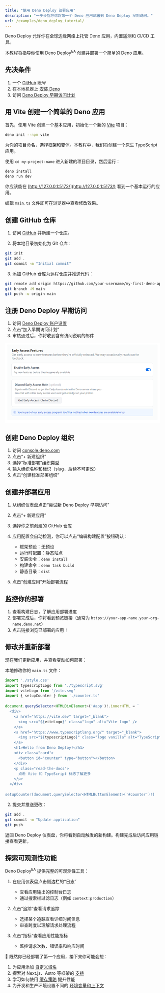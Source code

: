 ```yaml
---
title: "使用 Deno Deploy 部署应用"
description: "一步步指导你将第一个 Deno 应用部署到 Deno Deploy 早期访问。"
url: /examples/deno_deploy_tutorial/
---
```


Deno Deploy 允许你在全球边缘网络上托管 Deno 应用，内置遥测和 CI/CD 工具。

本教程将指导你使用 Deno Deploy<sup>EA</sup> 创建并部署一个简单的 Deno 应用。

## 先决条件

1. 一个 [GitHub](https://github.com) 账号
2. 在本地机器上 [安装 Deno](https://docs.deno.com/runtime/manual/getting_started/installation)
3. 访问
   [Deno Deploy 早期访问计划](https://dash.deno.com/account#early-access)

## 用 Vite 创建一个简单的 Deno 应用

首先，使用 Vite 创建一个基本应用，初始化一个新的
[Vite](https://vite.dev/guide/) 项目：

```sh
deno init --npm vite
```

为你的项目命名，选择框架和变体。本教程中，我们将创建一个原生 TypeScript 应用。

使用 `cd my-project-name` 进入新建的项目目录，然后运行：

```sh
deno install
deno run dev
```

你应该能在 [http://127.0.0.1:5173/](http://127.0.0.1:5173/) 看到一个基本运行的应用。

编辑 `main.ts` 文件即可在浏览器中查看修改效果。

## 创建 GitHub 仓库

1. 访问 [GitHub](https://github.com) 并新建一个仓库。

2. 将本地目录初始化为 Git 仓库：

```sh
git init
git add .
git commit -m "Initial commit"
```

3. 添加 GitHub 仓库为远程仓库并推送代码：

```sh
git remote add origin https://github.com/your-username/my-first-deno-app.git
git branch -M main
git push -u origin main
```

## 注册 Deno Deploy 早期访问

1. 访问
   [Deno Deploy 账户设置](https://dash.deno.com/account#early-access)
2. 点击“加入早期访问计划”
3. 审核通过后，你将收到含有访问说明的邮件

![早期访问加入截图](./images/join.png)

## 创建 Deno Deploy 组织

1. 访问 [console.deno.com](https://console.deno.com)
2. 点击“+ 新建组织”
3. 选择“标准部署”组织类型
4. 输入组织名称和标识（slug，后续不可更改）
5. 点击“创建标准部署组织”

## 创建并部署应用

1. 从组织仪表盘点击“尝试新 Deno Deploy 早期访问”
2. 点击“+ 新建应用”
3. 选择你之前创建的 GitHub 仓库
4. 应用配置会自动检测，你可以点击“编辑构建配置”按钮确认：
   - 框架预设：无预设
   - 运行时配置：静态站点
   - 安装命令：`deno install`
   - 构建命令：`deno task build`
   - 静态目录：`dist`

5. 点击“创建应用”开始部署流程

## 监控你的部署

1. 查看构建日志，了解应用部署进度
2. 部署完成后，你将看到预览链接（通常为
   `https://your-app-name.your-org-name.deno.net`）
3. 点击链接浏览已部署的应用！

## 修改并重新部署

现在我们更新应用，并查看变动如何部署：

本地修改你的 `main.ts` 文件：

```ts title="main.ts"
import './style.css'
import typescriptLogo from './typescript.svg'
import viteLogo from '/vite.svg'
import { setupCounter } from './counter.ts'

document.querySelector<HTMLDivElement>('#app')!.innerHTML = `
  <div>
    <a href="https://vite.dev" target="_blank">
      <img src="${viteLogo}" class="logo" alt="Vite logo" />
    </a>
    <a href="https://www.typescriptlang.org/" target="_blank">
      <img src="${typescriptLogo}" class="logo vanilla" alt="TypeScript logo" />
    </a>
    <h1>Hello from Deno Deploy!</h1>
    <div class="card">
      <button id="counter" type="button"></button>
    </div>
    <p class="read-the-docs">
      点击 Vite 和 TypeScript 标志了解更多
    </p>
  </div>

setupCounter(document.querySelector<HTMLButtonElement>('#counter')!)
```

2. 提交并推送更改：

```sh
git add .
git commit -m "Update application"
git push
```

返回 Deno Deploy 仪表盘，你将看到自动触发的新构建。构建完成后访问应用链接查看更新。

## 探索可观测性功能

Deno Deploy<sup>EA</sup> 提供完整的可观测性工具：

1. 在应用仪表盘点击侧边栏的“日志”
   - 查看应用输出的控制台日志
   - 通过搜索栏过滤日志（例如 `context:production`）

2. 点击“追踪”查看请求追踪
   - 选择某个追踪查看详细时间信息
   - 审查跨度以理解请求处理流程

3. 点击“指标”查看应用性能指标
   - 监控请求次数、错误率和响应时间

🦕 既然你已经部署了第一个应用，接下来你可能会想：

1. 为应用添加 [自定义域名](/deploy/early-access/reference/domains/)
2. 探索对 Next.js、Astro 等框架的 [支持](/deploy/early-access/reference/frameworks/)
3. 学习如何使用 [缓存策略](/deploy/early-access/reference/caching/) 提升性能
4. 为开发和生产环境设置不同的
   [环境变量和上下文](/deploy/early-access/reference/env-vars-and-contexts/)
